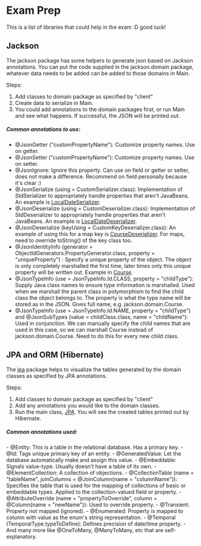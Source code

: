 # Exam Prep
This is a list of libraries that could help in the exam :D good luck!

## Jackson
The jackson package has some helpers to generate json based on Jackson 
annotations. You can put the code supplied in the jackson.domain package,
whatever data needs to be added can be added to those domains in Main. 

Steps:
1. Add classes to domain package as specified by "client"
2. Create data to serialize in Main.
3. You could add annotations to the domain packages first, or
run Main and see what happens. If successful, the JSON will be printed out.

<h5>Common annotations to use:</h5>

- @JsonGetter ("customPropertyName"): Customize property names. Use on getter.
- @JsonSetter ("customPropertyName"): Customize property names. Use on setter.
- @JsonIgnore: Ignore this property. Can use on field or getter or setter, 
does not make a difference. Recommend on field personally because it's clear :)
- @JsonSerialize (using = CustomSerializer.class): Implementation of StdSerializer to appropriately
handle properties that aren't JavaBeans. An example is [LocalDateSerializer](src/jackson/util/LocalDateSerializer.java).
- @JsonDeserialize (using = CustomDeserializer.class): Implementation of StdDeserializer to appropriately
handle properties that aren't JavaBeans. An example is [LocalDateDeserializer](src/jackson/util/LocalDateDeserializer.java).
- @JsonDeserialize (keyUsing = CustomKeyDeserializer.class): An example of using this for a map key is [CourseDeserializer](src/jackson/util/CourseDeserializer.java). For maps, need to 
override toString() of the key class too.
- @JsonIdentityInfo (generator = ObjectIdGenerators.PropertyGenerator.class,
property = "uniqueProperty") : Specify a unique property of the object. The object is only
completely marshalled the first time, later times only this unique property will be written out. Example
in [Course](src/jackson/domain/Course.java).
- @JsonTypeInfo (use = JsonTypeInfo.Id.CLASS, property = "childType"): Supply Java class names to ensure type information is marshalled. Used 
when we marshall the parent class in polymorphism to find the child class the object belongs to. The property is what the
type name will be stored as in the JSON. Gives full name, e.g. jackson.domain.Course.
- @JsonTypeInfo (use = JsonTypeInfo.Id.NAME, property = "childType") and
@JsonSubTypes (value = childClass.class, name = "childName"): Used in conjunction. We
can manually specify the child names that are used in this case, so we can marshall Course instead of
jackson.domain.Course. Need to do this for every new child class.

## JPA and ORM (Hibernate)
The [jpa](src/jpa) package helps to visualize the tables generated by the domain classes
as specified by JPA annotations.

Steps:
1. Add classes to domain package as specified by "client"
2. Add any annotations you would like to the domain classes.
3. Run the main class, [JPA](src/jpa/JPA.java). You will see the created tables
printed out by Hibernate.

<h5>Common annotations used:</h5>
- @Entity: This is a table in the relational database. Has a primary key.
- @Id: Tags unique primary key of an entity.
- @GeneratedValue: Let the database automatically make and assign this value.
- @Embeddable: Signals value-type. Usually doesn't have a table of its own.
- @ElementCollection: A collection of objections.
- @CollectionTable (name = "tableName", joinColumns = @JoinColumn(name = "columnName")): Specifies the table that is used 
for the mapping of collections of basic or embeddable types. Applied to the collection-valued field or property. 
- @AttributeOverride (name = "propertyToOverride", column = @Column(name = "newName")): Used to override property. 
- @Transient: Property not mapped (ignored).
- @Enumerated: Property is mapped to column with value as the enum's string representation.
- @Temporal (TemporalType.typeToDefine): Defines precision of date/time property.
- And many more like @OneToMany, @ManyToMany, etc that are self-explanatory.
